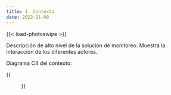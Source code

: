 ```yaml
---
title: 1. Contexto
date: 2022-11-08
---
```

{{< load-photoswipe >}}

Descripción de alto nivel de la solución de monitoreo. Muestra la interacción de los diferentes actores.

Diagrama C4 del contexto:

{{<figure src="img/Monitoreo.C4.drawio.png" alt="Monitoreo Contexto" hover-effect="grow" >}}
